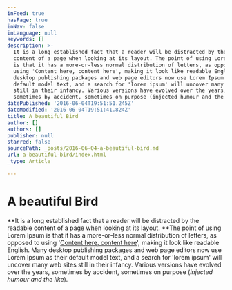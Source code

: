 ```yaml
---
inFeed: true
hasPage: true
inNav: false
inLanguage: null
keywords: []
description: >-
  It is a long established fact that a reader will be distracted by the readable
  content of a page when looking at its layout. The point of using Lorem Ipsum
  is that it has a more-or-less normal distribution of letters, as opposed to
  using 'Content here, content here', making it look like readable English. Many
  desktop publishing packages and web page editors now use Lorem Ipsum as their
  default model text, and a search for 'lorem ipsum' will uncover many web sites
  still in their infancy. Various versions have evolved over the years,
  sometimes by accident, sometimes on purpose (injected humour and the like).
datePublished: '2016-06-04T19:51:51.245Z'
dateModified: '2016-06-04T19:51:41.824Z'
title: A beautiful Bird
author: []
authors: []
publisher: null
starred: false
sourcePath: _posts/2016-06-04-a-beautiful-bird.md
url: a-beautiful-bird/index.html
_type: Article

---
```

# A beautiful Bird

**It is a long established fact that a reader will be distracted by the readable content of a page when looking at its layout. **The point of using Lorem Ipsum is that it has a more-or-less normal distribution of letters, as opposed to using '[Content here, content here][0]', making it look like readable English. Many desktop publishing packages and web page editors now use Lorem Ipsum as their default model text, and a search for 'lorem ipsum' will uncover many web sites still in their infancy. Various versions have evolved over the years, sometimes by accident, sometimes on purpose (_injected humour and the like_).

[0]: http://thegrid.io/